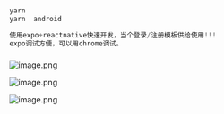 

### 

```js
yarn
yarn  android

使用expo+reactnative快速开发，当个登录/注册模板供给使用!!!
expo调试方便，可以用chrome调试。
```

### 

![image.png](https://s2.loli.net/2024/06/03/NzWqaReCYixPJEL.png)

![image.png](https://s2.loli.net/2024/06/03/ln1vZhtsXmiIDbr.png)

![image.png](https://s2.loli.net/2024/06/03/p8qcWyAY2DhSVrn.png)
